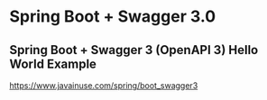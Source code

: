 # Spring Boot + Swagger 3.0

## Spring Boot + Swagger 3 (OpenAPI 3) Hello World Example
https://www.javainuse.com/spring/boot_swagger3
